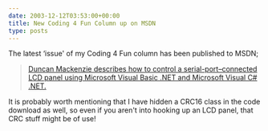 ```yaml
---
date: 2003-12-12T03:53:00+00:00
title: New Coding 4 Fun Column up on MSDN
type: posts
---
```

The latest &#8216;issue' of my Coding 4 Fun column has been published to MSDN;

> [Duncan Mackenzie describes how to control a serial-port–connected LCD panel using Microsoft Visual Basic .NET and Microsoft Visual C# .NET.](http://msdn.microsoft.com/vbasic/using/columns/code4fun/default.aspx?pull=/library/en-us/dncodefun/html/code4fun12102003.asp)

It is probably worth mentioning that I have hidden a CRC16 class in the code download as well, so even if you aren't into hooking up an LCD panel, that CRC stuff might be of use!

